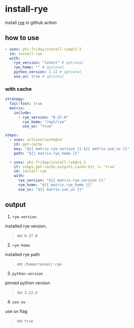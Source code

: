 # install-rye

install [rye](https://github.com/astral-sh/rye) in github action

## how to use
```yaml
- uses: phi-friday/install-rye@v1.5
  id: install-rye
  with:
    rye_version: "latest" # optional
    rye_home: "" # optional
    python_version: 3.12 # optional
    use_uv: true # optional
```

### with cache
```yaml
strategy:
  fail-fast: true
  matrix:
    include:
      - rye_version: "0.37.0"
        rye_home: "/opt/rye"
        use_uv: "true"

steps:
  - uses: actions/cache@v4
    id: get-cache
    key: "${{ matrix.rye_version }}-${{ matrix.use_uv }}"
    path: "${{ matrix.rye_home }}"

  - uses: phi-friday/install-rye@v1.2
    if: steps.get-cache.outputs.cache-hit != 'true'
    id: install-rye
    with:
      rye_version: "${{ matrix.rye_version }}"
      rye_home: "${{ matrix.rye_home }}"
      use_uv: "${{ matrix.use_uv }}"
```

## output
1. `rye-version`

installed rye version.
> ex: `0.37.0`

2. `rye-home`

installed rye path
> ex: `/home/runner/.rye`

3. `python-version`

pinned python version
> ex: `3.12.4`

4. `use-uv`

use uv flag
> ex: `true`